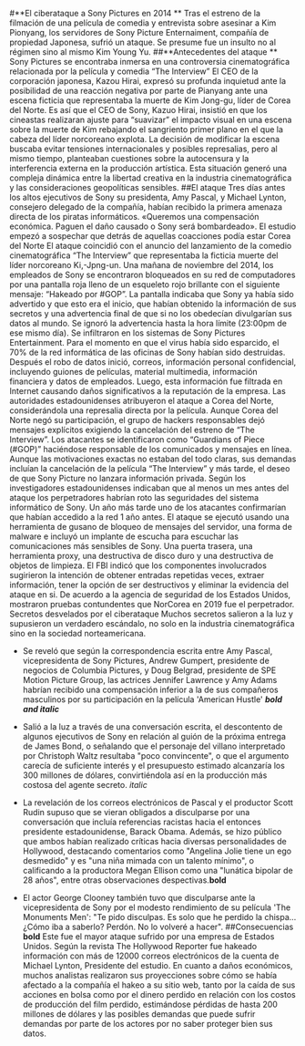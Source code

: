 #**El ciberataque a Sony Pictures en 2014 **
Tras el estreno de la filmación de una película de comedia y entrevista sobre asesinar a Kim Pionyang, los servidores de Sony Picture Enternaiment, compañía de propiedad Japonesa, sufrió un ataque. Se presume fue un insulto no al régimen sino al mismo Kim Young Yu.
##**Antecedentes del ataque **
Sony Pictures se encontraba inmersa en una controversia cinematográfica relacionada por la película y comedia “The Interview”
El CEO de la corporación japonesa, Kazou Hirai, expresó su profunda inquietud ante la posibilidad de una reacción negativa por parte de Pianyang ante una escena ficticia que representaba la muerte de Kim Jong-gu, líder de Corea del Norte.
Es así que el CEO de Sony, Kazuo Hirai, insistió en que los cineastas realizaran ajuste para “suavizar” el impacto visual en una escena sobre la muerte de Kim rebajando el sangriento primer plano en el que la cabeza del líder norcoreano explota.
La decisión de modificar la escena buscaba evitar tensiones internacionales y posibles represalias, pero al mismo tiempo, planteaban cuestiones sobre la autocensura y la interferencia externa en la producción artística. Esta situación generó una compleja dinámica entre la libertad creativa en la industria cinematográfica y las consideraciones geopolíticas sensibles.
##El ataque
Tres días antes los altos ejecutivos de Sony su presidenta, Amy Pascal, y Michael Lynton, consejero delegado de la compañía, habían recibido la primera amenaza directa de los piratas informáticos. «Queremos una compensación económica. Paguen el daño causado o Sony será bombardeado». El estudio empezó a sospechar que detrás de aquellas coacciones podía estar Corea del Norte
El ataque coincidió con el anuncio del lanzamiento de la comedio cinematográfica “The Interview” que representaba la ficticia muerte del líder norcoreano Ki,-Jpng-un.
Una mañana de noviembre del 2014, los empleados de Sony se encontraron bloqueados en su red de computadores por una pantalla roja lleno de un esqueleto rojo brillante con el siguiente mensaje: “Hakeado por #GOP”. La pantalla indicaba que Sony ya había sido advertido y que esto era el inicio, que habían obtenido la información de sus secretos y una advertencia final de que si no los obedecían divulgarían sus datos al mundo. Se ignoró la advertencia hasta la hora límite (23:00pm de ese mismo día).
Se infiltraron en los sistemas de Sony Pictures Entertainment. Para el momento en que el virus había sido esparcido, el 70% de la red informática de las oficinas de Sony habían sido destruidas. Después el robo de datos inició, correos, información personal confidencial, incluyendo guiones de películas, material multimedia, información financiera y datos de empleados. Luego, esta información fue filtrada en Internet causando daños significativos a la reputación de la empresa.
Las autoridades estadounidenses atribuyeron el ataque a Corea del Norte, considerándola una represalia directa por la película. Aunque Corea del Norte negó su participación, el grupo de hackers responsables dejó mensajes explícitos exigiendo la cancelación del estreno de “The Interview”.
Los atacantes se identificaron como “Guardians of Piece (#GOP)” haciéndose responsable de los comunicados y mensajes en línea. Aunque las motivaciones exactas no estaban del todo claras, sus demandas incluían la cancelación de la película “The Interview” y más tarde, el deseo de que Sony Picture no lanzara información privada.
Según los investigadores estadounidenses indicaban que al menos un mes antes del ataque los perpetradores habrían roto las seguridades del sistema informático de Sony. Un año más tarde uno de los atacantes confirmarían que habían accedido a la red 1 año antes.
El ataque se ejecutó usando una herramienta de gusano de bloqueo de mensajes del servidor, una forma de malware e incluyó un implante de escucha para escuchar las comunicaciones más sensibles de Sony. Una puerta trasera, una herramienta proxy, una destructiva de disco duro y una destructiva de objetos de limpieza. El FBI indicó que los componentes involucrados sugirieron la intención de obtener entradas repetidas veces, extraer información, tener la opción de ser destructivos y eliminar la evidencia del ataque en si.
De acuerdo a la agencia de seguridad de los Estados Unidos, mostraron pruebas contundentes que NorCorea en 2019 fue el perpetrador.
Secretos desvelados por el ciberataque
Muchos secretos salieron a la luz y supusieron un verdadero escándalo, no solo en la industria cinematográfica sino en la sociedad norteamericana.
-	Se reveló que según la correspondencia escrita entre Amy Pascal, vicepresidenta de Sony Pictures, Andrew Gumpert, presidente de negocios de Columbia Pictures, y Doug Belgrad, presidente de SPE Motion Picture Group, las actrices Jennifer Lawrence y Amy Adams habrían recibido una compensación inferior a la de sus compañeros masculinos por su participación en la película 'American Hustle' ***bold and italic***

-	Salió  a la luz a través de una conversación escrita, el descontento de algunos ejecutivos de Sony en relación al guión de la próxima entrega de James Bond, o señalando que el personaje del villano interpretado por Christoph Waltz resultaba "poco convincente", o que el argumento carecía de suficiente interés y el presupuesto estimado alcanzaría los 300 millones de dólares, convirtiéndola así en la producción más costosa del agente secreto. *italic*

-	La revelación de los correos electrónicos de Pascal y el productor Scott Rudin supuso que se vieran obligados a disculparse por una conversación que incluía referencias racistas hacia el entonces presidente estadounidense, Barack Obama. Además, se hizo público que ambos habían realizado críticas hacia diversas personalidades de Hollywood, destacando comentarios como "Angelina Jolie tiene un ego desmedido" y es "una niña mimada con un talento mínimo", o calificando a la productora Megan Ellison como una "lunática bipolar de 28 años", entre otras observaciones despectivas.**bold**

-	El actor George Clooney también tuvo que disculparse ante la vicepresidenta de Sony por el modesto rendimiento de su película 'The Monuments Men': "Te pido disculpas. Es solo que he perdido la chispa... ¿Cómo iba a saberlo? Perdón. No lo volveré a hacer".
##Consecuencias **bold**
Este fue el mayor ataque sufrido por una empresa de Estados Unidos.  Según la revista The Hollywood Reporter fue hakeado información con más de 12000 correos electrónicos de la cuenta de Michael Lynton, Presidente del estudio.
En cuanto a daños económicos, muchos analistas realizaron sus proyecciones sobre cómo se había afectado a la compañía el hakeo a su sitio web, tanto por la caída de sus acciones en bolsa como por el dinero perdido en relación con los costos de producción del film perdido, estimándose pérdidas de hasta 200 millones de dólares y las posibles demandas que puede sufrir demandas por parte de los actores por no saber proteger bien sus datos.




